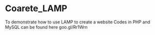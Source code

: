 # Coarete_LAMP
To demonstrate how to use LAMP to create a website
Codes in PHP and MySQL can be found here goo.gl/Rr1Wrn

